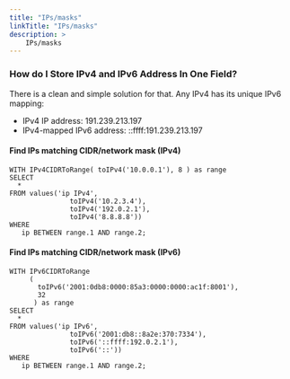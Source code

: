 ```yaml
---
title: "IPs/masks"
linkTitle: "IPs/masks"
description: >
    IPs/masks
---
```

### How do I Store IPv4 and IPv6 Address In One Field?

There is a clean and simple solution for that. Any IPv4 has its unique IPv6 mapping:

* IPv4 IP address: 191.239.213.197
* IPv4-mapped IPv6 address: ::ffff:191.239.213.197

#### Find IPs matching CIDR/network mask (IPv4)

```
WITH IPv4CIDRToRange( toIPv4('10.0.0.1'), 8 ) as range
SELECT
  *
FROM values('ip IPv4',
               toIPv4('10.2.3.4'),
               toIPv4('192.0.2.1'),
               toIPv4('8.8.8.8'))
WHERE
   ip BETWEEN range.1 AND range.2;
```

#### Find IPs matching CIDR/network mask (IPv6)

```
WITH IPv6CIDRToRange
     (
       toIPv6('2001:0db8:0000:85a3:0000:0000:ac1f:8001'),
       32
      ) as range
SELECT
  *
FROM values('ip IPv6',
               toIPv6('2001:db8::8a2e:370:7334'),
               toIPv6('::ffff:192.0.2.1'),
               toIPv6('::'))
WHERE
   ip BETWEEN range.1 AND range.2;
```
